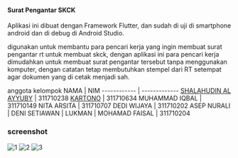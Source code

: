 #### Surat Pengantar SKCK

Aplikasi ini dibuat dengan Framework Flutter, dan sudah di uji di smartphone android dan di debug di Android Studio.

digunakan untuk membantu para pencari kerja yang ingin membuat surat pengantar rt untuk membuat skck, dengan aplikasi ini para pencari kerja dimudahkan untuk membuat surat pengantar tersebut tanpa menggunakan komputer, dengan catatan tetap membutuhkan stempel dari RT setempat agar dokumen yang di cetak menjadi sah.

anggota kelompok
NAMA | NIM
------------ | -------------
[SHALAHUDIN AL AYYUBY](https://github.com/ayyuby26/permohonan-skck-online/raw/master/SKCK_-_Work_packages20200719-796-5lreyi.pdf) | 311710238
[KARTONO](https://github.com/ayyuby26/permohonan-skck-online/files/4943013/PROJECT-UAS.-.Task.Kartono.1.pdf) | 311710634
MUHAMMAD IQBAL | 311710149
NITA ARSITA | 311710707
DEDI WIJAYA | 311710202
ASEP NURALI | 
DENI SETIAWAN | 
LUKMAN | 
MOHAMAD FAISAL | 311710204

### screenshot
![1](https://user-images.githubusercontent.com/18584572/87864765-cf64f980-c996-11ea-8c81-7b78514d5166.jpeg)
![2](https://user-images.githubusercontent.com/18584572/87864767-d1c75380-c996-11ea-9279-d3ca6e7431e6.jpeg)
![3](https://user-images.githubusercontent.com/18584572/87864768-d3911700-c996-11ea-9c20-7431cff436b9.jpeg)
